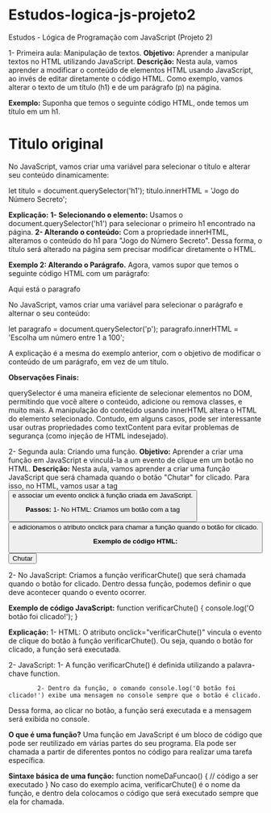 # Estudos-logica-js-projeto2
 Estudos - Lógica de Programação com JavaScript (Projeto 2)
 
 1- Primeira aula: Manipulação de textos.
**Objetivo:** Aprender a manipular textos no HTML utilizando JavaScript.
**Descrição:** Nesta aula, vamos aprender a modificar o conteúdo de elementos HTML usando JavaScript, ao invés de editar diretamente o código HTML. Como exemplo, vamos alterar o texto de um título (h1) e de um parágrafo (p) na página.

**Exemplo:** Suponha que temos o seguinte código HTML, onde temos um título em um h1.
<h1>Titulo original</h1>
No JavaScript, vamos criar uma variável para selecionar o título e alterar seu conteúdo dinamicamente:

let titulo = document.querySelector('h1');
titulo.innerHTML = 'Jogo do Número Secreto';

**Explicação:**
**1- Selecionando o elemento:** Usamos o document.querySelector('h1') para selecionar o primeiro h1 encontrado na página.
**2- Alterando o conteúdo:** Com a propriedade innerHTML, alteramos o conteúdo do h1 para "Jogo do Número Secreto".
Dessa forma, o título será alterado na página sem precisar modificar diretamente o HTML.

**Exemplo 2: Alterando o Parágrafo.** Agora, vamos supor que temos o seguinte código HTML com um parágrafo:
<p>Aqui está o paragrafo</p>
No JavaScript, vamos criar uma variável para selecionar o parágrafo e alternar o seu conteúdo:

let paragrafo = document.querySelector('p');
paragrafo.innerHTML = 'Escolha um número entre 1 a 100';

A explicação é a mesma do exemplo anterior, com o objetivo de modificar o conteúdo de um parágrafo, em vez de um título.

**Observações Finais:**

querySelector é uma maneira eficiente de selecionar elementos no DOM, permitindo que você altere o conteúdo, adicione ou remova classes, e muito mais.
A manipulação do conteúdo usando innerHTML altera o HTML do elemento selecionado. Contudo, em alguns casos, pode ser interessante usar outras propriedades como textContent para evitar problemas de segurança (como injeção de HTML indesejado).

2- Segunda aula: Criando uma função.
**Objetivo:** Aprender a criar uma função em JavaScript e vinculá-la a um evento de clique em um botão no HTML.
**Descrição:** Nesta aula, vamos aprender a criar uma função JavaScript que será chamada quando o botão "Chutar" for clicado. Para isso, no HTML, vamos usar a tag <button> e associar um evento onclick à função criada em JavaScript.

**Passos:**
1- No HTML: Criamos um botão com a tag <button> e adicionamos o atributo onclick para chamar a função quando o botão for clicado.   

**Exemplo de código HTML:** <button onclick="verificarChute()">Chutar</button>

2- No JavaScript: Criamos a função verificarChute() que será chamada quando o botão for clicado. Dentro dessa função, podemos definir o que deve acontecer quando o evento ocorrer.

**Exemplo de código JavaScript:** function verificarChute() {
    console.log('O botão foi clicado!');
}

**Explicação:** 1- HTML: O atributo onclick="verificarChute()" vincula o evento de clique do botão à função verificarChute(). Ou seja, quando o botão for clicado, a função será executada.

2- JavaScript: 1- A função verificarChute() é definida utilizando a palavra-chave function.

            2- Dentro da função, o comando console.log('O botão foi clicado!') exibe uma mensagem no console sempre que o botão é clicado.
Dessa forma, ao clicar no botão, a função será executada e a mensagem será exibida no console.

**O que é uma função?** Uma função em JavaScript é um bloco de código que pode ser reutilizado em várias partes do seu programa. Ela pode ser chamada a partir de diferentes pontos no código para realizar uma tarefa específica.

**Sintaxe básica de uma função:** function nomeDaFuncao() {
    // código a ser executado
}
No caso do exemplo acima, verificarChute() é o nome da função, e dentro dela colocamos o código que será executado sempre que ela for chamada.